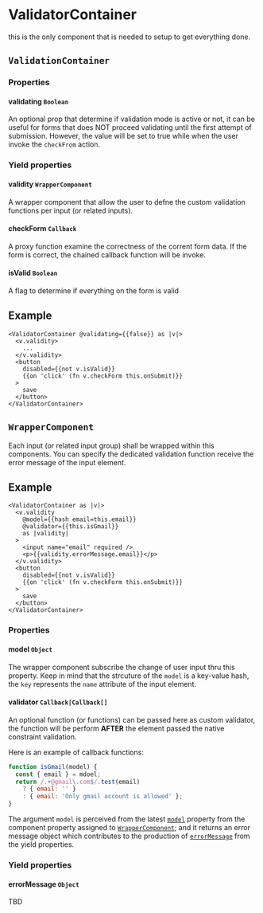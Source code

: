 # ValidatorContainer

this is the only component that is needed to setup to get everything done.

## `ValidationContainer`

### Properties

#### validating `Boolean`
An optional prop that determine if validation mode is active or not, it can be useful for forms that does NOT proceed validating until the first attempt of submission. However, the value will be set to true while when the user invoke the `checkFrom` action.

### Yield properties

#### validity `WrapperComponent`
A wrapper component that allow the user to defne the custom validation functions per input (or related inputs).

#### checkForm `Callback`
A proxy function examine the correctness of the corrent form data. If the form is correct, the chained callback function will be invoke.

#### isValid `Boolean`
A flag to determine if everything on the form is valid

## Example
```
<ValidatorContainer @validating={{false}} as |v|>
  <v.validity>
    ...
  </v.validity>
  <button
    disabled={{not v.isValid}}
    {{on 'click' (fn v.checkForm this.onSubmit)}}
  >
    save
  </button>
</ValidatorContainer>
```

## `WrapperComponent`
Each input (or related input group) shall be wrapped within this components. You can specify the dedicated validation function receive the error message of the input element.

## Example
```
<ValidatorContainer as |v|>
  <v.validity
    @model={{hash email=this.email}}
    @validator={{this.isGmail}}
    as |validity|
  >
    <input name="email" required />
    <p>{{validity.errorMessage.email}}</p>
  </v.validity>
  <button
    disabled={{not v.isValid}}
    {{on 'click' (fn v.checkForm this.onSubmit)}}
  >
    save
  </button>
</ValidatorContainer>
```

### Properties

#### model `Object`
The wrapper component subscribe the change of user input thru this property. Keep in mind that the strcuture of the `model` is a key-value hash, the `key` represents the `name` attribute of the input element.

#### validator `Callback|Callback[]`
An optional function (or functions) can be passed here as custom validator, the function will be perform **AFTER** the element passed the native constraint validation.

Here is an example of callback functions:
```js
function isGmail(model) {
  const { email } = mdoel;
  return /.+@gmail\.com$/.test(email)
    ? { email: '' }
    : { email: 'Only gmail account is allowed' };
}
```
The argument `model` is perceived from the latest [`model`](#modelobject) property from the component property assigned to [`WrapperComponent`](#wrappercomponent); and it returns an error message object which contributes to the production of [`errorMessage`](#errormessageobject) from the yield properties.
<!-- TODO @bear add more content -->

### Yield properties

#### errorMessage `Object`
TBD
<!-- TODO bear add more content -->
